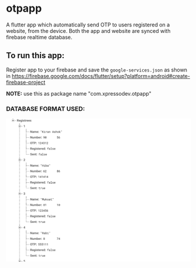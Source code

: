 # otpapp

A flutter app which automatically send OTP to users registered on a website, from the device. Both the app and website are synced with firebase realtime database.

## To run this app:

Register app to your firebase and save the `google-services.json` as shown in <a href ="https://firebase.google.com/docs/flutter/setup?platform=android#create-firebase-project">https://firebase.google.com/docs/flutter/setup?platform=android#create-firebase-project</a>

<b>NOTE:</b> use this as package name "com.xpressodev.otpapp"

### DATABASE FORMAT USED:

![GitHub Logo](/readme_images/db_format_edit.png)
